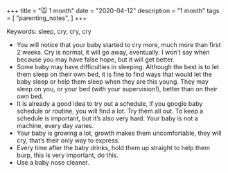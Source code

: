 +++
title = "🐭 1 month"
date = "2020-04-12"
description = "1 month"
tags = [
    "parenting_notes",
]
+++

Keywords: sleep, cry, cry, cry

* You will notice that your baby started to cry more, much more than first 2 weeks. Cry is normal, it will go away, eventually. I won’t say when because you may have false hope, but it will get better.
* Some baby may have difficulties in sleeping. Although the best is to let them sleep on their own bed, it is fine to find ways that would let the baby sleep or help them sleep when they are this young. They may sleep on you, or your bed (with your supervision!), better than on their own bed.
* It is already a good idea to try out a schedule, if you google baby schedule or routine, you will find a lot. Try them all out. To keep a schedule is important, but it’s also very hard. Your baby is not a machine, every day varies.
* Your baby is growing a lot, growth makes them uncomfortable, they will cry, that’s their only way to express.
* Every time after the baby drinks, hold them up straight to help them burp, this is very important, do this.
* Use a baby nose cleaner.